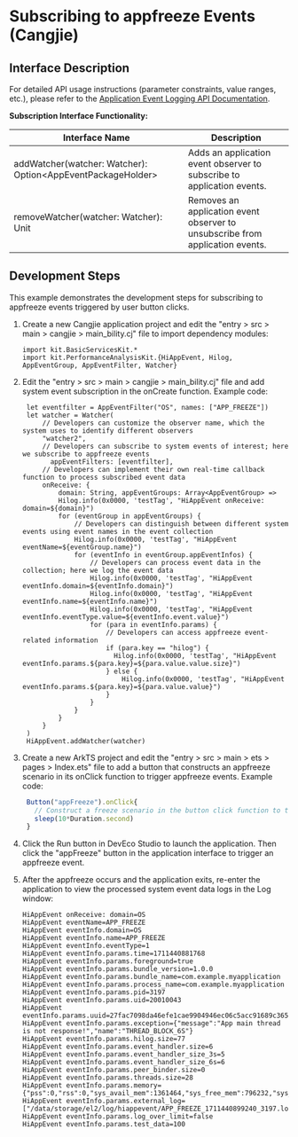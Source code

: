 # Subscribing to appfreeze Events (Cangjie)

## Interface Description

For detailed API usage instructions (parameter constraints, value ranges, etc.), please refer to the [Application Event Logging API Documentation](../../../API_Reference/source_en/PerformanceAnalysisKit/cj-apis-hiappevent.md).

**Subscription Interface Functionality:**

| Interface Name                                          | Description                                      |
| ------------------------------------------------------- | ----------------------------------------------- |
| addWatcher(watcher: Watcher): Option\<AppEventPackageHolder> | Adds an application event observer to subscribe to application events. |
| removeWatcher(watcher: Watcher): Unit                   | Removes an application event observer to unsubscribe from application events. |

## Development Steps

This example demonstrates the development steps for subscribing to appfreeze events triggered by user button clicks.

1. Create a new Cangjie application project and edit the "entry > src > main > cangjie > main_bility.cj" file to import dependency modules:

   <!--compile-->
   ```cangjie
   import kit.BasicServicesKit.*
   import kit.PerformanceAnalysisKit.{HiAppEvent, Hilog, AppEventGroup, AppEventFilter, Watcher}
   ```

2. Edit the "entry > src > main > cangjie > main_bility.cj" file and add system event subscription in the onCreate function. Example code:

   <!--compile-->
   ```cangjie
    let eventfilter = AppEventFilter("OS", names: ["APP_FREEZE"])
    let watcher = Watcher(
        // Developers can customize the observer name, which the system uses to identify different observers
        "watcher2",
        // Developers can subscribe to system events of interest; here we subscribe to appfreeze events
          appEventFilters: [eventfilter],
        // Developers can implement their own real-time callback function to process subscribed event data
        onReceive: {
            domain: String, appEventGroups: Array<AppEventGroup> =>
            Hilog.info(0x0000, 'testTag', "HiAppEvent onReceive: domain=${domain}")
            for (eventGroup in appEventGroups) {
                // Developers can distinguish between different system events using event names in the event collection
                Hilog.info(0x0000, 'testTag', "HiAppEvent eventName=${eventGroup.name}")
                for (eventInfo in eventGroup.appEventInfos) {
                    // Developers can process event data in the collection; here we log the event data
                    Hilog.info(0x0000, 'testTag', "HiAppEvent eventInfo.domain=${eventInfo.domain}")
                    Hilog.info(0x0000, 'testTag', "HiAppEvent eventInfo.name=${eventInfo.name}")
                    Hilog.info(0x0000, 'testTag', "HiAppEvent eventInfo.eventType.value=${eventInfo.event.value}")
                    for (para in eventInfo.params) {
                        // Developers can access appfreeze event-related information
                        if (para.key == "hilog") {
                          Hilog.info(0x0000, 'testTag', "HiAppEvent eventInfo.params.${para.key}=${para.value.value.size}")
                        } else {
                            Hilog.info(0x0000, 'testTag', "HiAppEvent eventInfo.params.${para.key}=${para.value.value}")
                        }
                    }
                }
            }
        }
    )
    HiAppEvent.addWatcher(watcher)
   ```

3. Create a new ArkTS project and edit the "entry > src > main > ets > pages > Index.ets" file to add a button that constructs an appfreeze scenario in its onClick function to trigger appfreeze events. Example code:

   ```ts
    Button("appFreeze").onClick{
      // Construct a freeze scenario in the button click function to trigger appfreeze events
      sleep(10*Duration.second)
    }
   ```

4. Click the Run button in DevEco Studio to launch the application. Then click the "appFreeze" button in the application interface to trigger an appfreeze event.

5. After the appfreeze occurs and the application exits, re-enter the application to view the processed system event data logs in the Log window:

   ```text
   HiAppEvent onReceive: domain=OS
   HiAppEvent eventName=APP_FREEZE
   HiAppEvent eventInfo.domain=OS
   HiAppEvent eventInfo.name=APP_FREEZE
   HiAppEvent eventInfo.eventType=1
   HiAppEvent eventInfo.params.time=1711440881768
   HiAppEvent eventInfo.params.foreground=true
   HiAppEvent eventInfo.params.bundle_version=1.0.0
   HiAppEvent eventInfo.params.bundle_name=com.example.myapplication
   HiAppEvent eventInfo.params.process_name=com.example.myapplication
   HiAppEvent eventInfo.params.pid=3197
   HiAppEvent eventInfo.params.uid=20010043
   HiAppEvent eventInfo.params.uuid=27fac7098da46efe1cae9904946ec06c5acc91689c365efeefb7a23a0c37df77
   HiAppEvent eventInfo.params.exception={"message":"App main thread is not response!","name":"THREAD_BLOCK_6S"}
   HiAppEvent eventInfo.params.hilog.size=77
   HiAppEvent eventInfo.params.event_handler.size=6
   HiAppEvent eventInfo.params.event_handler_size_3s=5
   HiAppEvent eventInfo.params.event_handler_size_6s=6
   HiAppEvent eventInfo.params.peer_binder.size=0
   HiAppEvent eventInfo.params.threads.size=28
   HiAppEvent eventInfo.params.memory={"pss":0,"rss":0,"sys_avail_mem":1361464,"sys_free_mem":796232,"sys_total_mem":1992340,"vss":0}
   HiAppEvent eventInfo.params.external_log=["/data/storage/el2/log/hiappevent/APP_FREEZE_1711440899240_3197.log"]
   HiAppEvent eventInfo.params.log_over_limit=false
   HiAppEvent eventInfo.params.test_data=100
   ```